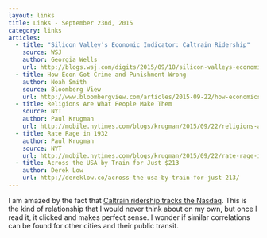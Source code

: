 ```yaml
---
layout: links
title: Links - September 23nd, 2015
category: links
articles:
  - title: "Silicon Valley’s Economic Indicator: Caltrain Ridership"
    source: WSJ
    author: Georgia Wells
    url: http://blogs.wsj.com/digits/2015/09/18/silicon-valleys-economic-indicator-caltrain-ridership/
  - title: How Econ Got Crime and Punishment Wrong
    author: Noah Smith
    source: Bloomberg View
    url: http://www.bloombergview.com/articles/2015-09-22/how-economics-got-it-wrong-on-crime-and-punishment
  - title: Religions Are What People Make Them
    source: NYT
    author: Paul Krugman
    url: http://mobile.nytimes.com/blogs/krugman/2015/09/22/religions-are-what-people-make-them/
  - title: Rate Rage in 1932
    author: Paul Krugman
    source: NYT
    url: http://mobile.nytimes.com/blogs/krugman/2015/09/22/rate-rage-in-1932/
  - title: Across the USA by Train for Just $213
    author: Derek Low
    url: http://dereklow.co/across-the-usa-by-train-for-just-213/
---
```

I am amazed by the fact that [Caltrain ridership tracks the Nasdaq](http://blogs.wsj.com/digits/2015/09/18/silicon-valleys-economic-indicator-caltrain-ridership/). This is the kind of relationship that I would never think about on my own, but once I read it, it clicked and makes perfect sense. I wonder if similar correlations can be found for other cities and their public transit.
